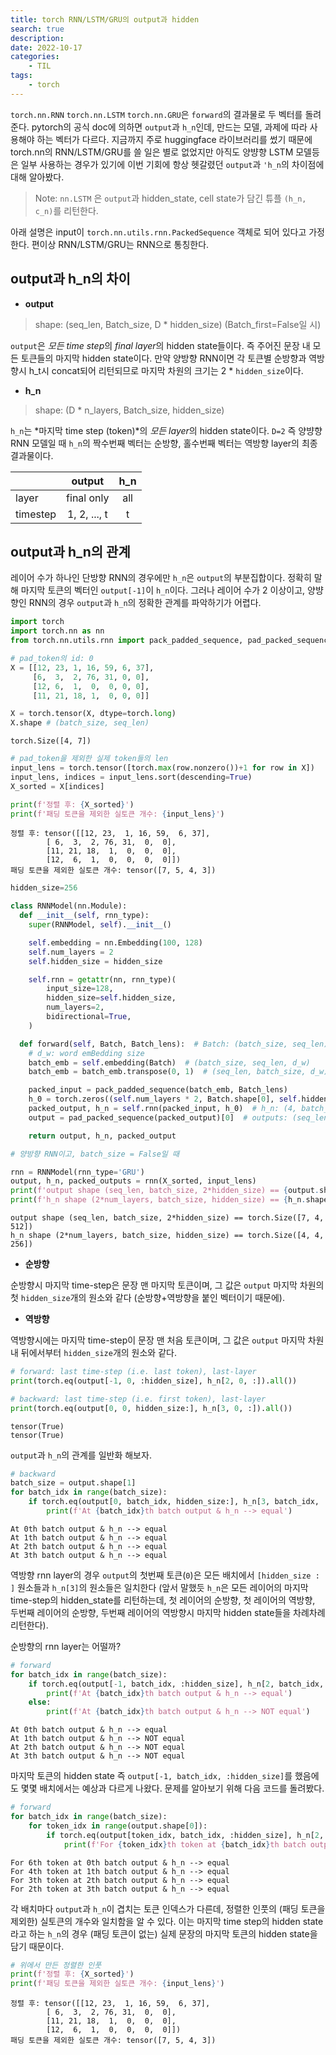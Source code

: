 ```yaml
---
title: torch RNN/LSTM/GRU의 output과 hidden
search: true
description: 
date: 2022-10-17
categories:
    - TIL
tags: 
    - torch
---
```



`torch.nn.RNN` `torch.nn.LSTM` `torch.nn.GRU`은 `forward`의 결과물로 두 벡터를 돌려준다. pytorch의 공식 doc에 의하면 `output`과 `h_n`인데, 만드는 모델, 과제에 따라 사용해야 하는 벡터가 다르다. 지금까지 주로 huggingface 라이브러리를 썼기 때문에 torch.nn의 RNN/LSTM/GRU를 쓸 일은 별로 없었지만 아직도 양뱡향 LSTM 모델등은 일부 사용하는 경우가 있기에 이번 기회에 항상 헷갈렸던 `output`과 `'h_n`의 차이점에 대해 알아봤다.

> Note: `nn.LSTM` 은 `output`과 hidden_state, cell state가 담긴 튜플 `(h_n, c_n)`를 리턴한다.

아래 설명은 input이 `torch.nn.utils.rnn.PackedSequence` 객체로 되어 있다고 가정한다. 편이상 RNN/LSTM/GRU는 RNN으로 통칭한다.


## output과 h_n의 차이

* **output**

> shape: (seq_len, Batch_size, D * hidden_size) (Batch_first=False일 시)

`output`은 *모든 time step*의 *final layer*의 hidden state들이다. 즉 주어진 문장 내 모든 토큰들의 마지막 hidden state이다. 만약 양방향 RNN이면 각 토큰별 순방향과 역방향시 h_t시 concat되어 리턴되므로 마지막 차원의 크기는 2 * `hidden_size`이다.

* **h_n**

> shape: (D * n_layers, Batch_size, hidden_size)

`h_n`는 *마지막 time step (token)*의 *모든 layer*의 hidden state이다. `D=2` 즉 양뱡향 RNN 모델일 때 `h_n`의 짝수번째 벡터는 순방향, 홀수번째 벡터는 역방향 layer의 최종 결과물이다. 

|          |    output    | h_n |
|----------|:------------:|:---:|
| layer    |  final only  | all |
| timestep | 1, 2, ..., t |  t  |

## output과 h_n의 관계

레이어 수가 하나인 단방향 RNN의 경우에만 `h_n`은 `output`의 부분집합이다. 정확히 말해 마지막 토큰의 벡터인 `output[-1]`이 `h_n`이다. 그러나 레이어 수가 2 이상이고, 양뱡향인 RNN의 경우 `output`과 `h_n`의 정확한 관계를 파악하기가 어렵다.



```python
import torch
import torch.nn as nn
from torch.nn.utils.rnn import pack_padded_sequence, pad_packed_sequence

# pad_token의 id: 0
X = [[12, 23, 1, 16, 59, 6, 37],
     [6,  3,  2, 76, 31, 0, 0],
     [12, 6,  1,  0,  0, 0, 0],
     [11, 21, 18, 1,  0, 0, 0]]

X = torch.tensor(X, dtype=torch.long)
X.shape # (batch_size, seq_len)
```




    torch.Size([4, 7])




```python
# pad_token을 제외한 실제 token들의 len
input_lens = torch.tensor([torch.max(row.nonzero())+1 for row in X])
input_lens, indices = input_lens.sort(descending=True)
X_sorted = X[indices]

print(f'정렬 후: {X_sorted}')
print(f'패딩 토큰을 제외한 실토큰 개수: {input_lens}')

```

    정렬 후: tensor([[12, 23,  1, 16, 59,  6, 37],
            [ 6,  3,  2, 76, 31,  0,  0],
            [11, 21, 18,  1,  0,  0,  0],
            [12,  6,  1,  0,  0,  0,  0]])
    패딩 토큰을 제외한 실토큰 개수: tensor([7, 5, 4, 3])



```python
hidden_size=256

class RNNModel(nn.Module):
  def __init__(self, rnn_type):
    super(RNNModel, self).__init__()

    self.embedding = nn.Embedding(100, 128)
    self.num_layers = 2
    self.hidden_size = hidden_size

    self.rnn = getattr(nn, rnn_type)(
        input_size=128, 
        hidden_size=self.hidden_size,
        num_layers=2,
        bidirectional=True,
    )

  def forward(self, Batch, Batch_lens):  # Batch: (batch_size, seq_len), Batch_lens: (batch_size)
    # d_w: word emBedding size
    batch_emb = self.embedding(Batch)  # (batch_size, seq_len, d_w)
    batch_emb = batch_emb.transpose(0, 1)  # (seq_len, batch_size, d_w)

    packed_input = pack_padded_sequence(batch_emb, Batch_lens)
    h_0 = torch.zeros((self.num_layers * 2, Batch.shape[0], self.hidden_size))  # (num_layers*num_dirs, batch_size, d_h) = (4, batch_size, d_h)
    packed_output, h_n = self.rnn(packed_input, h_0)  # h_n: (4, batch_size, d_h)
    output = pad_packed_sequence(packed_output)[0]  # outputs: (seq_len, batch_size, 2*d_h)

    return output, h_n, packed_output
```


```python
# 양방향 RNN이고, batch_size = False일 때

rnn = RNNModel(rnn_type='GRU')
output, h_n, packed_outputs = rnn(X_sorted, input_lens)
print(f'output shape (seq_len, batch_size, 2*hidden_size) == {output.shape}')
print(f'h_n shape (2*num_layers, batch_size, hidden_size) == {h_n.shape}')

```

    output shape (seq_len, batch_size, 2*hidden_size) == torch.Size([7, 4, 512])
    h_n shape (2*num_layers, batch_size, hidden_size) == torch.Size([4, 4, 256])


* **순방향**

순방향시 마지막 time-step은 문장 맨 마지막 토큰이며, 그 값은 `output` 마지막 차원의 첫 `hidden_size`개의 원소와 같다 (순방향+역방향을 붙인 벡터이기 때문에).

* **역방향**

역방향시에는 마지막 time-step이 문장 맨 처음 토큰이며, 그 값은 `output` 마지막 차원내 뒤에서부터 `hidden_size`개의 원소와 같다.


```python
# forward: last time-step (i.e. last token), last-layer
print(torch.eq(output[-1, 0, :hidden_size], h_n[2, 0, :]).all())

# backward: last time-step (i.e. first token), last-layer
print(torch.eq(output[0, 0, hidden_size:], h_n[3, 0, :]).all())
```

    tensor(True)
    tensor(True)


`output`과 `h_n`의 관계를 일반화 해보자.


```python
# backward 
batch_size = output.shape[1]
for batch_idx in range(batch_size):
    if torch.eq(output[0, batch_idx, hidden_size:], h_n[3, batch_idx, :]).all().item():
        print(f'At {batch_idx}th batch output & h_n --> equal')
```

    At 0th batch output & h_n --> equal
    At 1th batch output & h_n --> equal
    At 2th batch output & h_n --> equal
    At 3th batch output & h_n --> equal


역방향 rnn layer의 경우 `output`의 첫번째 토큰(`0`)은 모든 배치에서 `[hidden_size : ]` 원소들과 `h_n[3]`의 원소들은 일치한다 (앞서 말했듯 `h_n`은 모든 레이어의 마지막 time-step의 hidden_state를 리턴하는데, 첫 레이어의 순방향, 첫 레이어의 역방향, 두번째 레이어의 순방향, 두번째 레이어의 역방향시 마지막 hidden state들을 차례차례 리턴한다).  

순방향의 rnn layer는 어떨까?


```python
# forward
for batch_idx in range(batch_size):
    if torch.eq(output[-1, batch_idx, :hidden_size], h_n[2, batch_idx, :]).all().item():
        print(f'At {batch_idx}th batch output & h_n --> equal')
    else:
        print(f'At {batch_idx}th batch output & h_n --> NOT equal')

```

    At 0th batch output & h_n --> equal
    At 1th batch output & h_n --> NOT equal
    At 2th batch output & h_n --> NOT equal
    At 3th batch output & h_n --> NOT equal


마지막 토큰의 hidden state 즉 `output[-1, batch_idx, :hidden_size]`를 했음에도 몇몇 배치에서는 예상과 다르게 나왔다. 문제를 알아보기 위해 다음 코드를 돌려봤다.


```python
# forward
for batch_idx in range(batch_size):
    for token_idx in range(output.shape[0]):
        if torch.eq(output[token_idx, batch_idx, :hidden_size], h_n[2, batch_idx, :]).all().item():
            print(f'For {token_idx}th token at {batch_idx}th batch output & h_n --> equal')

```

    For 6th token at 0th batch output & h_n --> equal
    For 4th token at 1th batch output & h_n --> equal
    For 3th token at 2th batch output & h_n --> equal
    For 2th token at 3th batch output & h_n --> equal


각 배치마다 `output`과 `h_n`이 겹치는 토큰 인덱스가 다른데, 정렬한 인풋의 (패딩 토큰을 제외한) 실토큰의 개수와 일치함을 알 수 있다. 이는 마지막 time step의 hidden state라고 하는 `h_n`의 경우 (패딩 토큰이 없는) 실제 문장의 마지막 토큰의 hidden state을 담기 때문이다.


```python
# 위에서 만든 정렬한 인풋
print(f'정렬 후: {X_sorted}')
print(f'패딩 토큰을 제외한 실토큰 개수: {input_lens}')
```

    정렬 후: tensor([[12, 23,  1, 16, 59,  6, 37],
            [ 6,  3,  2, 76, 31,  0,  0],
            [11, 21, 18,  1,  0,  0,  0],
            [12,  6,  1,  0,  0,  0,  0]])
    패딩 토큰을 제외한 실토큰 개수: tensor([7, 5, 4, 3])

